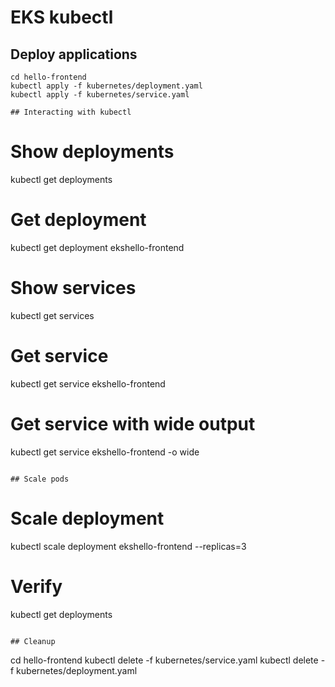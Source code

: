 # EKS kubectl

## Deploy applications

```
cd hello-frontend
kubectl apply -f kubernetes/deployment.yaml
kubectl apply -f kubernetes/service.yaml

## Interacting with kubectl

```
# Show deployments
kubectl get deployments

# Get deployment
kubectl get deployment ekshello-frontend

# Show services
kubectl get services

# Get service
kubectl get service ekshello-frontend

# Get service with wide output
kubectl get service ekshello-frontend -o wide
```

## Scale pods

```
# Scale deployment
kubectl scale deployment ekshello-frontend --replicas=3

# Verify
kubectl get deployments
```

## Cleanup

```
cd hello-frontend
kubectl delete -f kubernetes/service.yaml
kubectl delete -f kubernetes/deployment.yaml
```